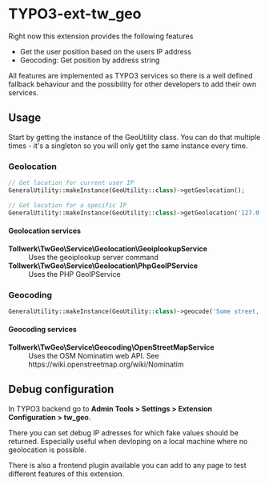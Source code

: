 # TYPO3-ext-tw_geo

Right now this extension provides the following features
 * Get the user position based on the users IP address
 * Geocoding: Get position by address string 

All features are implemented as TYPO3 services so there is a well defined fallback behaviour
and the possibility for other developers to add their own services.

## Usage

Start by getting the instance of the GeoUtility class. 
You can do that multiple times - it's a singleton so you will only get the same instance every time. 

### Geolocation

```php
// Get location for current user IP
GeneralUtility::makeInstance(GeoUtility::class)->getGeolocation();
    
// Get location for a specific IP
GeneralUtility::makeInstance(GeoUtility::class)->getGeolocation('127.0.0.1');
```

#### Geolocation services

<dl>
    <dt><strong>Tollwerk\TwGeo\Service\Geolocation\GeoiplookupService</strong></dt>
    <dd>Uses the geoiplookup server command</dd>
    <dt><strong>Tollwerk\TwGeo\Service\Geolocation\PhpGeoIPService</strong></dt>
    <dd>Uses the PHP GeoIPService</dd>
</dl>


### Geocoding

```php
GeneralUtility::makeInstance(GeoUtility::class)->geocode('Some street, SomeCity');
```

#### Geocoding services

<dl>
    <dt><strong>Tollwerk\TwGeo\Service\Geocoding\OpenStreetMapService</strong></dt>
    <dd>Uses the OSM Nominatim web API. See https://wiki.openstreetmap.org/wiki/Nominatim</dd>
</dl>



## Debug configuration

In TYPO3 backend go to **Admin Tools > Settings > Extension Configuration > tw_geo**.

There you can set debug IP adresses for which fake values should be returned. 
Especially useful when devloping on  a local machine where no geolocation is possible.

There is also a frontend plugin available you can add to any page to test different features of this extension.

